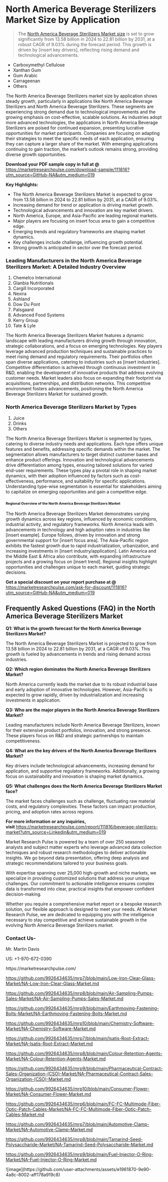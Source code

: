 <h1>North America Beverage Sterilizers Market&nbsp;Size by Application</h1><blockquote><p>The <a href="https://marketresearchpulse.com/download-sample/111816?utm_source=GitHub-NA&amp;utm_medium=019">North America Beverage Sterilizers Market size</a> is set to grow significantly from 13.58 billion in 2024 to 22.81 billion by 2031, at a robust CAGR of 9.03% during the forecast period. This growth is driven by [insert key drivers], reflecting rising demand and technological advancements.</p></blockquote><ul><li>Carboxymethyl Cellulose<li> Xanthan Gum<li> Gum Arabic<li> Carrageenan<li> Others</li></ul><p>The North America Beverage Sterilizers market size by application shows steady growth, particularly in applications like North America Beverage Sterilizers and North America Beverage Sterilizers. These segments are experiencing strong demand due to technological improvements and the growing emphasis on cost-effective, scalable solutions. As industries adopt more advanced technologies, the applications in North America Beverage Sterilizers are poised for continued expansion, presenting lucrative opportunities for market participants. Companies are focusing on adapting their strategies to meet the specific needs of each application, ensuring they can capture a larger share of the market. With emerging applications continuing to gain traction, the market’s outlook remains strong, providing diverse growth opportunities.</p><p><strong>Download your PDF sample copy in full at @ </strong><a href="https://marketresearchpulse.com/download-sample/111816?utm_source=GitHub-NA&amp;utm_medium=019">https://marketresearchpulse.com/download-sample/111816?utm_source=GitHub-NA&amp;utm_medium=019</a></p><p><strong>Key Highlights: </strong></p><ul><li>The North America Beverage Sterilizers Market is expected to grow from 13.58 billion in 2024 to 22.81 billion by 2031, at a CAGR of 9.03%.</li><li>Increasing demand for trend or application is driving market growth.</li><li>Technological advancements and innovation are key market drivers.</li><li>North America, Europe, and Asia-Pacific are leading regional markets.</li><li>Major players are focusing on insert focus area to gain a competitive edge.</li><li>Emerging trends and regulatory frameworks are shaping market dynamics.</li><li>Key challenges include challenge, influencing growth potential.</li><li>Strong growth is anticipated in sector over the forecast period.</li></ul><h3>Leading Manufacturers in the North America Beverage Sterilizers Market: A Detailed Industry Overview</h3><ol><li>Chemelco International</li><li>Glanbia Nutritionals</li><li>Cargill Incorporated</li><li>Nexira</li><li>Ashland</li><li>Dow Du Pont</li><li>Palsgaard</li><li>Advanced Food Systems</li><li>Kerry Group</li><li>Tate & Lyle</li></ol><div class="flex max-w-full flex-col flex-grow"><div class="min-h-8 text-message flex w-full flex-col items-end gap-2 whitespace-normal break-words [.text-message+&amp;]:mt-5" dir="auto" data-message-author-role="assistant" data-message-id="fd8432e4-4910-450d-b182-61b7bfb0a01f" data-message-model-slug="gpt-4o"><div class="flex w-full flex-col gap-1 empty:hidden first:pt-[3px]"><div class="markdown prose w-full break-words dark:prose-invert light"><p>The North America Beverage Sterilizers Market features a dynamic landscape with leading manufacturers driving growth through innovation, strategic collaborations, and a focus on emerging technologies. Key players leverage advanced production techniques and sustainable practices to meet rising demand and regulatory requirements. Their portfolios often span diverse applications, catering to industries such as [insert industries]. Competitive differentiation is achieved through continuous investment in R&amp;D, enabling the development of innovative products that address evolving customer needs. Market leaders also focus on expanding their footprint via acquisitions, partnerships, and distribution networks. This competitive environment fosters advancements, positioning the North America Beverage Sterilizers Market for sustained growth.</p></div></div></div></div><h3>North America Beverage Sterilizers Market by Types</h3><ol><li>Juice<li> Drinks<li> Others</li></ol><div class="flex max-w-full flex-col flex-grow"><div class="min-h-8 text-message flex w-full flex-col items-end gap-2 whitespace-normal break-words [.text-message+&amp;]:mt-5" dir="auto" data-message-author-role="assistant" data-message-id="084470be-0bb7-4664-bddf-5156b4f41249" data-message-model-slug="gpt-4o-mini"><div class="flex w-full flex-col gap-1 empty:hidden first:pt-[3px]"><div class="markdown prose w-full break-words dark:prose-invert light"><p>The North America Beverage Sterilizers Market is segmented by types, catering to diverse industry needs and applications. Each type offers unique features and benefits, addressing specific demands within the market. The segmentation allows manufacturers to target distinct customer bases and enhance product offerings. Innovation and technological advancements drive differentiation among types, ensuring tailored solutions for varied end-user requirements. These types play a pivotal role in shaping market dynamics, with their adoption influenced by factors such as cost-effectiveness, performance, and suitability for specific applications. Understanding type-wise segmentation is essential for stakeholders aiming to capitalize on emerging opportunities and gain a competitive edge.</p></div></div></div></div><h3><span style="font-size: 11px;">Regional Overview of the North America Beverage Sterilizers Market</span></h3><div class="flex max-w-full flex-col flex-grow"><div class="min-h-8 text-message flex w-full flex-col items-end gap-2 whitespace-normal break-words [.text-message+&amp;]:mt-5" dir="auto" data-message-author-role="assistant" data-message-id="e9038762-ce64-4e30-91c9-9bd413514231" data-message-model-slug="gpt-4o-mini"><div class="flex w-full flex-col gap-1 empty:hidden first:pt-[3px]"><div class="markdown prose w-full break-words dark:prose-invert light"><p>The North America Beverage Sterilizers Market demonstrates varying growth dynamics across key regions, influenced by economic conditions, industrial activity, and regulatory frameworks. North America leads with advancements in technology and high adoption rates in industries like [insert example]. Europe follows, driven by innovation and strong governmental support for [insert focus area]. The Asia-Pacific region exhibits the fastest growth due to rapid industrialization, urbanization, and increasing investments in [insert industry/application]. Latin America and the Middle East &amp; Africa also contribute, with expanding infrastructure projects and a growing focus on [insert trend]. Regional insights highlight opportunities and challenges unique to each market, guiding strategic decisions.</p></div></div></div></div><p><strong>Get a special discount on your report purchase at @ </strong><a href="https://marketresearchpulse.com/ask-for-discount/111816?utm_source=GitHub-NA&amp;utm_medium=019">https://marketresearchpulse.com/ask-for-discount/111816?utm_source=GitHub-NA&amp;utm_medium=019</a></p><h2>Frequently Asked Questions (FAQ) in the North America Beverage Sterilizers Market</h2><p><strong>Q1: What is the growth forecast for the North America Beverage Sterilizers Market?</strong></p><p>The North America Beverage Sterilizers Market is projected to grow from 13.58 billion in 2024 to 22.81 billion by 2031, at a CAGR of 9.03%. This growth is fueled by advancements in trends and rising demand across industries.</p><p><strong>Q2: Which region dominates the North America Beverage Sterilizers Market?</strong></p><p>North America currently leads the market due to its robust industrial base and early adoption of innovative technologies. However, Asia-Pacific is expected to grow rapidly, driven by industrialization and increasing investments in application.</p><p><strong>Q3: Who are the major players in the North America Beverage Sterilizers Market?</strong></p><p>Leading manufacturers include North America Beverage Sterilizers, known for their extensive product portfolios, innovation, and strong presence. These players focus on R&amp;D and strategic partnerships to maintain competitiveness.</p><p><strong>Q4: What are the key drivers of the North America Beverage Sterilizers Market?</strong></p><p>Key drivers include technological advancements, increasing demand for application, and supportive regulatory frameworks. Additionally, a growing focus on sustainability and innovation is shaping market dynamics.</p><p><strong>Q5: What challenges does the North America Beverage Sterilizers Market face?</strong></p><p>The market faces challenges such as challenge, fluctuating raw material costs, and regulatory complexities. These factors can impact production, pricing, and adoption rates across regions.</p><p><strong>For more information or any inquiries, visit&nbsp;</strong><a href="https://marketresearchpulse.com/report/111816/beverage-sterilizers-market?utm_source=Linkedin&utm_medium=019">https://marketresearchpulse.com/report/111816/beverage-sterilizers-market?utm_source=Linkedin&utm_medium=019</a></p><p>Market Research Pulse is powered by a team of over 250 seasoned analysts and subject matter experts who leverage advanced data collection techniques and robust research methodologies to deliver actionable insights. We go beyond data presentation, offering deep analysis and strategic recommendations tailored to your business goals.</p><p>With expertise spanning over 25,000 high-growth and niche markets, we specialize in providing customized solutions that address your unique challenges. Our commitment to actionable intelligence ensures complex data is transformed into clear, practical insights that empower confident decision-making.</p><p>Whether you require a comprehensive market report or a bespoke research solution, our flexible approach is designed to meet your needs. At Market Research Pulse, we are dedicated to equipping you with the intelligence necessary to stay competitive and achieve sustainable growth in the evolving North America Beverage Sterilizers market.</p><h3><strong>Contact Us-</strong></h3><p>Mr. Martin Davis</p><p>US: +1-970-672-0390</p><p>https://marketresearchpulse.com/</p><p><a href="https://github.com/9926434635/mrp7/blob/main/Low-Iron-Clear-Glass-Market/NA-Low-Iron-Clear-Glass-Market.md">https://github.com/9926434635/mrp7/blob/main/Low-Iron-Clear-Glass-Market/NA-Low-Iron-Clear-Glass-Market.md</a></p><p><a href="https://github.com/9926434635/mrp8/blob/main/Air-Sampling-Pumps-Sales-Market/NA-Air-Sampling-Pumps-Sales-Market.md">https://github.com/9926434635/mrp8/blob/main/Air-Sampling-Pumps-Sales-Market/NA-Air-Sampling-Pumps-Sales-Market.md</a></p><p><a href="https://github.com/9926434635/mrp9/blob/main/Earthmoving-Fastening-Bolts-Market/NA-Earthmoving-Fastening-Bolts-Market.md">https://github.com/9926434635/mrp9/blob/main/Earthmoving-Fastening-Bolts-Market/NA-Earthmoving-Fastening-Bolts-Market.md</a></p><p><a href="https://github.com/9926434635/mrp10/blob/main/Chemistry-Software-Market/NA-Chemistry-Software-Market.md">https://github.com/9926434635/mrp10/blob/main/Chemistry-Software-Market/NA-Chemistry-Software-Market.md</a></p><p><a href="https://github.com/9926434635/mrp7/blob/main/Isatis-Root-Extract-Market/NA-Isatis-Root-Extract-Market.md">https://github.com/9926434635/mrp7/blob/main/Isatis-Root-Extract-Market/NA-Isatis-Root-Extract-Market.md</a></p><p><a href="https://github.com/9926434635/mrp8/blob/main/Colour-Retention-Agents-Market/NA-Colour-Retention-Agents-Market.md">https://github.com/9926434635/mrp8/blob/main/Colour-Retention-Agents-Market/NA-Colour-Retention-Agents-Market.md</a></p><p><a href="https://github.com/9926434635/mrp9/blob/main/Pharmaceutical-Contract-Sales-Organization-(CSO)-Market/NA-Pharmaceutical-Contract-Sales-Organization-(CSO)-Market.md">https://github.com/9926434635/mrp9/blob/main/Pharmaceutical-Contract-Sales-Organization-(CSO)-Market/NA-Pharmaceutical-Contract-Sales-Organization-(CSO)-Market.md</a></p><p><a href="https://github.com/9926434635/mrp10/blob/main/Consumer-Flower-Market/NA-Consumer-Flower-Market.md">https://github.com/9926434635/mrp10/blob/main/Consumer-Flower-Market/NA-Consumer-Flower-Market.md</a></p><p><a href="https://github.com/9926434635/mrp6/blob/main/FC-FC-Multimode-Fiber-Optic-Patch-Cables-Market/NA-FC-FC-Multimode-Fiber-Optic-Patch-Cables-Market.md">https://github.com/9926434635/mrp6/blob/main/FC-FC-Multimode-Fiber-Optic-Patch-Cables-Market/NA-FC-FC-Multimode-Fiber-Optic-Patch-Cables-Market.md</a></p><p><a href="https://github.com/9926434635/mrp7/blob/main/Automotive-Clamp-Market/NA-Automotive-Clamp-Market.md">https://github.com/9926434635/mrp7/blob/main/Automotive-Clamp-Market/NA-Automotive-Clamp-Market.md</a></p><p><a href="https://github.com/9926434635/mrp8/blob/main/Tamarind-Seed-Polysaccharide-Market/NA-Tamarind-Seed-Polysaccharide-Market.md">https://github.com/9926434635/mrp8/blob/main/Tamarind-Seed-Polysaccharide-Market/NA-Tamarind-Seed-Polysaccharide-Market.md</a></p><p><a href="https://github.com/9926434635/mrp9/blob/main/Fuel-Injector-O-Ring-Market/NA-Fuel-Injector-O-Ring-Market.md">https://github.com/9926434635/mrp9/blob/main/Fuel-Injector-O-Ring-Market/NA-Fuel-Injector-O-Ring-Market.md</a></p>
![image](https://github.com/user-attachments/assets/e1961870-9e90-4a8c-8002-aff178a919c8)
